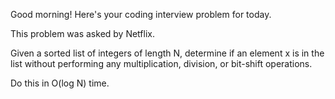Good morning! Here's your coding interview problem for today.This problem was asked by Netflix.Given a sorted list of integers of length N, determine if an element x is in thelist without performing any multiplication, division, or bit-shift operations.Do this in O(log N) time.